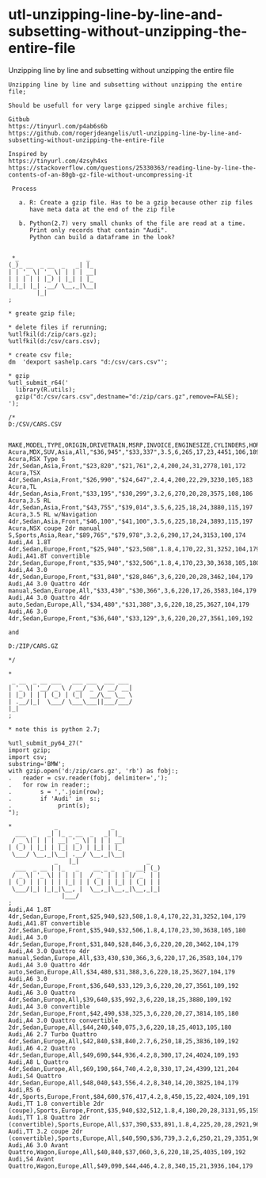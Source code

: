 # utl-unzipping-line-by-line-and-subsetting-without-unzipping-the-entire-file
Unzipping line by line and subsetting without unzipping the entire file

    Unzipping line by line and subsetting without unzipping the entire file;

    Should be usefull for very large gzipped single archive files;

    Gitbub
    https://tinyurl.com/p4ab6s6b
    https://github.com/rogerjdeangelis/utl-unzipping-line-by-line-and-subsetting-without-unzipping-the-entire-file

    Inspired by
    https://tinyurl.com/4zsyh4xs
    https://stackoverflow.com/questions/25330363/reading-line-by-line-the-contents-of-an-80gb-gz-file-without-uncompressing-it

     Process

       a. R: Create a gzip file. Has to be a gzip because other zip files
          have meta data at the end of the zip file

       b. Python(2.7) very small chunks of the file are read at a time.
          Print only records that contain "Audi".
          Python can build a dataframe in the look?


     *_                   _
    (_)_ __  _ __  _   _| |_
    | | '_ \| '_ \| | | | __|
    | | | | | |_) | |_| | |_
    |_|_| |_| .__/ \__,_|\__|
            |_|
    ;

    * greate gzip file;

    * delete files if rerunning;
    %utlfkil(d:/zip/cars.gz);
    %utlfkil(d:/csv/cars.csv);

    * create csv file;
    dm  'dexport sashelp.cars "d:/csv/cars.csv"';

    * gzip
    %utl_submit_r64('
      library(R.utils);
      gzip("d:/csv/cars.csv",destname="d:/zip/cars.gz",remove=FALSE);
    ');

    /*
    D:/CSV/CARS.CSV


    MAKE,MODEL,TYPE,ORIGIN,DRIVETRAIN,MSRP,INVOICE,ENGINESIZE,CYLINDERS,HORSEPOWER,MPG_CITY,MPG_HIGHWAY,WEIGHT,WHEELBASE,LENGTH
    Acura,MDX,SUV,Asia,All,"$36,945","$33,337",3.5,6,265,17,23,4451,106,189
    Acura,RSX Type S 2dr,Sedan,Asia,Front,"$23,820","$21,761",2,4,200,24,31,2778,101,172
    Acura,TSX 4dr,Sedan,Asia,Front,"$26,990","$24,647",2.4,4,200,22,29,3230,105,183
    Acura,TL 4dr,Sedan,Asia,Front,"$33,195","$30,299",3.2,6,270,20,28,3575,108,186
    Acura,3.5 RL 4dr,Sedan,Asia,Front,"$43,755","$39,014",3.5,6,225,18,24,3880,115,197
    Acura,3.5 RL w/Navigation 4dr,Sedan,Asia,Front,"$46,100","$41,100",3.5,6,225,18,24,3893,115,197
    Acura,NSX coupe 2dr manual S,Sports,Asia,Rear,"$89,765","$79,978",3.2,6,290,17,24,3153,100,174
    Audi,A4 1.8T 4dr,Sedan,Europe,Front,"$25,940","$23,508",1.8,4,170,22,31,3252,104,179
    Audi,A41.8T convertible 2dr,Sedan,Europe,Front,"$35,940","$32,506",1.8,4,170,23,30,3638,105,180
    Audi,A4 3.0 4dr,Sedan,Europe,Front,"$31,840","$28,846",3,6,220,20,28,3462,104,179
    Audi,A4 3.0 Quattro 4dr manual,Sedan,Europe,All,"$33,430","$30,366",3,6,220,17,26,3583,104,179
    Audi,A4 3.0 Quattro 4dr auto,Sedan,Europe,All,"$34,480","$31,388",3,6,220,18,25,3627,104,179
    Audi,A6 3.0 4dr,Sedan,Europe,Front,"$36,640","$33,129",3,6,220,20,27,3561,109,192

    and

    D:/ZIP/CARS.GZ

    */

    *
     _ __  _ __ ___   ___ ___  ___ ___
    | '_ \| '__/ _ \ / __/ _ \/ __/ __|
    | |_) | | | (_) | (_|  __/\__ \__ \
    | .__/|_|  \___/ \___\___||___/___/
    |_|
    ;

    * note this is python 2.7;

    %utl_submit_py64_27("
    import gzip;
    import csv;
    substring='BMW';
    with gzip.open('d:/zip/cars.gz', 'rb') as fobj:;
    .   reader = csv.reader(fobj, delimiter=',');
    .   for row in reader:;
    .        s = ','.join(row);
    .        if 'Audi' in  s:;
    .             print(s);
    ");

    *            _               _
      ___  _   _| |_ _ __  _   _| |_
     / _ \| | | | __| '_ \| | | | __|
    | (_) | |_| | |_| |_) | |_| | |_
     \___/ \__,_|\__| .__/ \__,_|\__|
                 _   |_|                   _
      ___  _ __ | |_   _    __ _ _   _  __| (_)
     / _ \| '_ \| | | | |  / _` | | | |/ _` | |
    | (_) | | | | | |_| | | (_| | |_| | (_| | |
     \___/|_| |_|_|\__, |  \__,_|\__,_|\__,_|_|
                   |___/
    ;
    Audi,A4 1.8T 4dr,Sedan,Europe,Front,$25,940,$23,508,1.8,4,170,22,31,3252,104,179
    Audi,A41.8T convertible 2dr,Sedan,Europe,Front,$35,940,$32,506,1.8,4,170,23,30,3638,105,180
    Audi,A4 3.0 4dr,Sedan,Europe,Front,$31,840,$28,846,3,6,220,20,28,3462,104,179
    Audi,A4 3.0 Quattro 4dr manual,Sedan,Europe,All,$33,430,$30,366,3,6,220,17,26,3583,104,179
    Audi,A4 3.0 Quattro 4dr auto,Sedan,Europe,All,$34,480,$31,388,3,6,220,18,25,3627,104,179
    Audi,A6 3.0 4dr,Sedan,Europe,Front,$36,640,$33,129,3,6,220,20,27,3561,109,192
    Audi,A6 3.0 Quattro 4dr,Sedan,Europe,All,$39,640,$35,992,3,6,220,18,25,3880,109,192
    Audi,A4 3.0 convertible 2dr,Sedan,Europe,Front,$42,490,$38,325,3,6,220,20,27,3814,105,180
    Audi,A4 3.0 Quattro convertible 2dr,Sedan,Europe,All,$44,240,$40,075,3,6,220,18,25,4013,105,180
    Audi,A6 2.7 Turbo Quattro 4dr,Sedan,Europe,All,$42,840,$38,840,2.7,6,250,18,25,3836,109,192
    Audi,A6 4.2 Quattro 4dr,Sedan,Europe,All,$49,690,$44,936,4.2,8,300,17,24,4024,109,193
    Audi,A8 L Quattro 4dr,Sedan,Europe,All,$69,190,$64,740,4.2,8,330,17,24,4399,121,204
    Audi,S4 Quattro 4dr,Sedan,Europe,All,$48,040,$43,556,4.2,8,340,14,20,3825,104,179
    Audi,RS 6 4dr,Sports,Europe,Front,$84,600,$76,417,4.2,8,450,15,22,4024,109,191
    Audi,TT 1.8 convertible 2dr (coupe),Sports,Europe,Front,$35,940,$32,512,1.8,4,180,20,28,3131,95,159
    Audi,TT 1.8 Quattro 2dr (convertible),Sports,Europe,All,$37,390,$33,891,1.8,4,225,20,28,2921,96,159
    Audi,TT 3.2 coupe 2dr (convertible),Sports,Europe,All,$40,590,$36,739,3.2,6,250,21,29,3351,96,159
    Audi,A6 3.0 Avant Quattro,Wagon,Europe,All,$40,840,$37,060,3,6,220,18,25,4035,109,192
    Audi,S4 Avant Quattro,Wagon,Europe,All,$49,090,$44,446,4.2,8,340,15,21,3936,104,179




